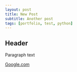 ```yaml
---
layout: post
title: New Post
subtitle: Another post
tags: [portfolio, test, python]
---
```


## Header

Paragraph text

[Google.com](http://google.com)
